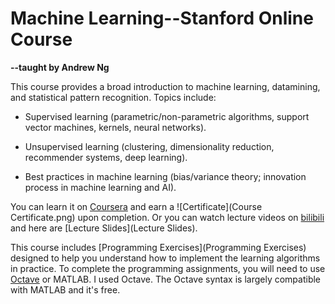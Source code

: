 # Machine Learning--Stanford Online Course

**--taught by Andrew Ng** 



This course provides a broad introduction to machine learning, datamining, and statistical pattern recognition. Topics include: 

* Supervised learning (parametric/non-parametric algorithms, support vector machines, kernels, neural networks). 

* Unsupervised learning (clustering, dimensionality reduction, recommender systems, deep learning). 

* Best practices in machine learning (bias/variance theory; innovation process in machine learning and AI). 

You can learn it on [Coursera](https://www.coursera.org/learn/machine-learning) and earn a ![Certificate](Course Certificate.png) upon completion. Or you can watch lecture videos on [bilibili](https://www.bilibili.com/video/BV164411b7dx?from=search&seid=2447822532562598581) and here are [Lecture Slides](Lecture Slides).

This course includes [Programming Exercises](Programming Exercises) designed to help you understand how to implement the learning algorithms in practice. To complete the programming assignments, you will need to use [Octave](https://www.gnu.org/software/octave/) or MATLAB. I used Octave. The Octave syntax is largely compatible with MATLAB and it's free.



